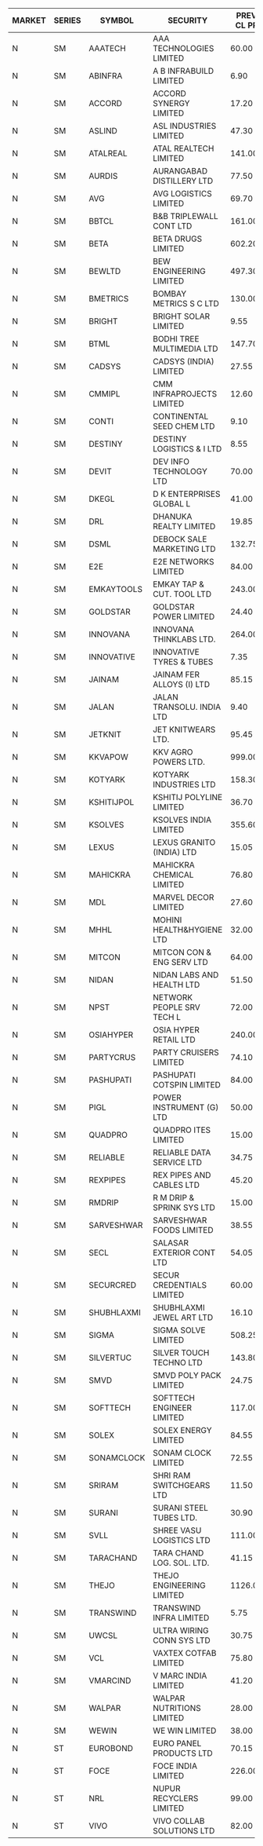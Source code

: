


| MARKET | SERIES | SYMBOL | SECURITY | PREV CL PR | OPEN PRICE | HIGH PRICE | LOW PRICE | CLOSE PRICE | NET TRDVAL | NET TRDQTY | CORP IND | HI 52 WK | LO 52 WK |
| ----- | ----- | ----- | ----- | ----- | ----- | ----- | ----- | ----- | ----- | ----- | ----- | ----- | ----- |
| N | SM | AAATECH | AAA TECHNOLOGIES LIMITED | 60.00 | 59.00 | 59.00 | 59.00 | 59.00 | 354000.00 | 6000 |  | 72.45 | 42.00 |
| N | SM | ABINFRA | A B INFRABUILD LIMITED | 6.90 | 7.20 | 7.20 | 7.20 | 7.20 | 28800.00 | 4000 |  | 11.15 | 5.00 |
| N | SM | ACCORD | ACCORD SYNERGY LIMITED | 17.20 | 18.05 | 18.05 | 18.05 | 18.05 | 72200.00 | 4000 |  | 24.05 | 14.45 |
| N | SM | ASLIND | ASL INDUSTRIES LIMITED | 47.30 | 48.75 | 48.75 | 45.15 | 45.15 | 3792400.00 | 80000 |  | 48.75 | 11.00 |
| N | SM | ATALREAL | ATAL REALTECH LIMITED | 141.00 | 146.00 | 154.50 | 144.05 | 153.60 | 8939760.00 | 60800 |  | 188.40 | 30.95 |
| N | SM | AURDIS | AURANGABAD DISTILLERY LTD | 77.50 | 75.00 | 75.00 | 75.00 | 75.00 | 150000.00 | 2000 |  | 86.00 | 29.60 |
| N | SM | AVG | AVG LOGISTICS LIMITED | 69.70 | 69.50 | 69.50 | 69.50 | 69.50 | 250200.00 | 3600 |  | 83.00 | 40.65 |
| N | SM | BBTCL | B&B TRIPLEWALL CONT LTD | 161.00 | 168.00 | 169.05 | 168.00 | 169.05 | 1011150.00 | 6000 |  | 184.00 | 49.95 |
| N | SM | BETA | BETA DRUGS LIMITED | 602.20 | 624.90 | 650.00 | 619.50 | 640.25 | 6112540.00 | 9600 |  | 665.00 | 104.80 |
| N | SM | BEWLTD | BEW ENGINEERING LIMITED | 497.30 | 472.45 | 472.45 | 472.45 | 472.45 | 944900.00 | 2000 |  | 608.85 | 228.15 |
| N | SM | BMETRICS | BOMBAY METRICS S C LTD | 130.00 | 127.10 | 130.00 | 127.10 | 128.55 | 308520.00 | 2400 |  | 144.10 | 117.90 |
| N | SM | BRIGHT | BRIGHT SOLAR LIMITED | 9.55 | 9.10 | 9.10 | 9.10 | 9.10 | 2675400.00 | 294000 |  | 15.55 | 4.60 |
| N | SM | BTML | BODHI TREE MULTIMEDIA LTD | 147.70 | 150.00 | 150.95 | 150.00 | 150.95 | 361140.00 | 2400 |  | 162.50 | 64.05 |
| N | SM | CADSYS | CADSYS (INDIA) LIMITED | 27.55 | 26.60 | 26.60 | 26.60 | 26.60 | 106400.00 | 4000 |  | 36.90 | 18.10 |
| N | SM | CMMIPL | CMM INFRAPROJECTS LIMITED | 12.60 | 13.20 | 13.20 | 12.35 | 13.20 | 155850.00 | 12000 |  | 21.05 | 2.85 |
| N | SM | CONTI | CONTINENTAL SEED CHEM LTD | 9.10 | 9.55 | 9.55 | 9.55 | 9.55 | 254641.20 | 26664 |  | 10.15 | 5.20 |
| N | SM | DESTINY | DESTINY LOGISTICS & I LTD | 8.55 | 8.50 | 8.90 | 8.30 | 8.60 | 664500.00 | 78000 |  | 15.35 | 8.05 |
| N | SM | DEVIT | DEV INFO TECHNOLOGY LTD | 70.00 | 73.95 | 75.00 | 72.50 | 73.75 | 1109850.00 | 15000 |  | 165.00 | 56.00 |
| N | SM | DKEGL | D K ENTERPRISES GLOBAL L | 41.00 | 43.00 | 43.10 | 42.25 | 42.65 | 1930500.00 | 45000 |  | 50.40 | 35.10 |
| N | SM | DRL | DHANUKA REALTY LIMITED | 19.85 | 19.25 | 19.25 | 19.25 | 19.25 | 231000.00 | 12000 |  | 21.05 | 7.50 |
| N | SM | DSML | DEBOCK SALE MARKETING LTD | 132.75 | 126.15 | 137.60 | 126.15 | 134.00 | 7248900.00 | 54000 |  | 157.00 | 5.75 |
| N | SM | E2E | E2E NETWORKS LIMITED | 84.00 | 84.95 | 84.95 | 79.80 | 79.95 | 2117400.00 | 26000 |  | 90.55 | 36.00 |
| N | SM | EMKAYTOOLS | EMKAY TAP & CUT. TOOL LTD | 243.00 | 238.00 | 238.00 | 238.00 | 238.00 | 142800.00 | 600 |  | 271.00 | 98.00 |
| N | SM | GOLDSTAR | GOLDSTAR POWER LIMITED | 24.40 | 23.25 | 25.15 | 23.25 | 25.10 | 441000.00 | 18000 |  | 27.05 | 19.70 |
| N | SM | INNOVANA | INNOVANA THINKLABS LTD. | 264.00 | 272.80 | 277.20 | 272.80 | 277.20 | 1100200.00 | 4000 |  | 277.20 | 70.25 |
| N | SM | INNOVATIVE | INNOVATIVE TYRES & TUBES | 7.35 | 7.35 | 7.70 | 7.00 | 7.70 | 2196750.00 | 294000 |  | 20.45 | 7.00 |
| N | SM | JAINAM | JAINAM FER ALLOYS (I) LTD | 85.15 | 86.00 | 88.70 | 82.10 | 84.75 | 1695500.00 | 20000 |  | 107.75 | 69.70 |
| N | SM | JALAN | JALAN TRANSOLU. INDIA LTD | 9.40 | 9.60 | 9.85 | 9.60 | 9.85 | 87900.00 | 9000 |  | 14.90 | 2.75 |
| N | SM | JETKNIT | JET KNITWEARS LTD. | 95.45 | 100.20 | 100.20 | 93.00 | 99.00 | 2363550.00 | 24000 |  | 100.20 | 18.00 |
| N | SM | KKVAPOW | KKV AGRO POWERS LTD. | 999.00 | 950.00 | 950.00 | 950.00 | 950.00 | 148200.00 | 156 |  | 1177.00 | 371.05 |
| N | SM | KOTYARK | KOTYARK INDUSTRIES LTD | 158.30 | 166.20 | 166.20 | 166.20 | 166.20 | 664800.00 | 4000 |  | 166.20 | 67.90 |
| N | SM | KSHITIJPOL | KSHITIJ POLYLINE LIMITED | 36.70 | 34.90 | 37.25 | 34.90 | 37.25 | 499495.30 | 13998 |  | 45.65 | 19.85 |
| N | SM | KSOLVES | KSOLVES INDIA LIMITED | 355.60 | 350.00 | 353.95 | 345.00 | 348.15 | 7518040.00 | 21600 |  | 1718.20 | 295.00 |
| N | SM | LEXUS | LEXUS GRANITO (INDIA) LTD | 15.05 | 15.05 | 15.05 | 14.30 | 14.45 | 558550.00 | 38000 |  | 22.50 | 10.30 |
| N | SM | MAHICKRA | MAHICKRA CHEMICAL LIMITED | 76.80 | 79.90 | 79.90 | 79.90 | 79.90 | 119850.00 | 1500 |  | 96.50 | 75.00 |
| N | SM | MDL | MARVEL DECOR LIMITED | 27.60 | 27.60 | 28.95 | 27.00 | 27.00 | 279000.00 | 10000 |  | 29.95 | 21.00 |
| N | SM | MHHL | MOHINI HEALTH&HYGIENE LTD | 32.00 | 32.85 | 33.75 | 31.40 | 33.25 | 2472900.00 | 75000 |  | 39.50 | 18.05 |
| N | SM | MITCON | MITCON CON & ENG SERV LTD | 64.00 | 66.40 | 66.40 | 64.50 | 65.95 | 915100.00 | 14000 |  | 66.40 | 33.10 |
| N | SM | NIDAN | NIDAN LABS AND HEALTH LTD | 51.50 | 51.50 | 52.60 | 50.50 | 51.55 | 1339900.00 | 26000 |  | 70.70 | 45.55 |
| N | SM | NPST | NETWORK PEOPLE SRV TECH L | 72.00 | 73.95 | 74.00 | 70.05 | 73.00 | 820800.00 | 11200 |  | 78.00 | 49.05 |
| N | SM | OSIAHYPER | OSIA HYPER RETAIL LTD | 240.00 | 240.00 | 240.00 | 240.00 | 240.00 | 192000.00 | 800 |  | 263.00 | 117.00 |
| N | SM | PARTYCRUS | PARTY CRUISERS LIMITED | 74.10 | 72.05 | 77.80 | 70.40 | 73.55 | 4776000.00 | 66000 |  | 78.95 | 16.50 |
| N | SM | PASHUPATI | PASHUPATI COTSPIN LIMITED | 84.00 | 84.60 | 84.60 | 84.60 | 84.60 | 135360.00 | 1600 |  | 99.00 | 50.00 |
| N | SM | PIGL | POWER INSTRUMENT (G) LTD | 50.00 | 47.60 | 52.25 | 47.60 | 51.00 | 301700.00 | 6000 |  | 88.60 | 11.20 |
| N | SM | QUADPRO | QUADPRO ITES LIMITED | 15.00 | 14.15 | 14.15 | 14.15 | 14.15 | 84900.00 | 6000 |  | 18.80 | 11.25 |
| N | SM | RELIABLE | RELIABLE DATA SERVICE LTD | 34.75 | 34.75 | 36.45 | 34.75 | 36.45 | 590880.00 | 16800 |  | 39.00 | 23.75 |
| N | SM | REXPIPES | REX PIPES AND CABLES LTD | 45.20 | 43.25 | 46.85 | 43.25 | 46.85 | 897000.00 | 20000 |  | 64.35 | 26.00 |
| N | SM | RMDRIP | R M DRIP & SPRINK SYS LTD | 15.00 | 14.55 | 14.55 | 14.55 | 14.55 | 29100.00 | 2000 |  | 45.05 | 14.55 |
| N | SM | SARVESHWAR | SARVESHWAR FOODS LIMITED | 38.55 | 40.45 | 40.45 | 39.50 | 40.45 | 1745120.00 | 43200 |  | 40.45 | 11.70 |
| N | SM | SECL | SALASAR EXTERIOR CONT LTD | 54.05 | 56.75 | 56.75 | 56.75 | 56.75 | 170250.00 | 3000 |  | 56.75 | 9.90 |
| N | SM | SECURCRED | SECUR CREDENTIALS LIMITED | 60.00 | 62.00 | 62.25 | 58.70 | 62.25 | 147090.00 | 2400 |  | 62.85 | 12.00 |
| N | SM | SHUBHLAXMI | SHUBHLAXMI JEWEL ART LTD | 16.10 | 16.20 | 16.40 | 16.20 | 16.40 | 48800.00 | 3000 |  | 26.80 | 11.20 |
| N | SM | SIGMA | SIGMA SOLVE LIMITED | 508.25 | 533.65 | 533.65 | 532.90 | 533.50 | 1279800.00 | 2400 |  | 615.00 | 33.80 |
| N | SM | SILVERTUC | SILVER TOUCH TECHNO LTD | 143.80 | 148.00 | 148.00 | 148.00 | 148.00 | 296000.00 | 2000 |  | 194.80 | 72.00 |
| N | SM | SMVD | SMVD POLY PACK LIMITED | 24.75 | 25.95 | 25.95 | 25.95 | 25.95 | 51900.00 | 2000 |  | 25.95 | 7.40 |
| N | SM | SOFTTECH | SOFTTECH ENGINEER LIMITED | 117.00 | 117.00 | 117.00 | 117.00 | 117.00 | 187200.00 | 1600 |  | 133.40 | 80.35 |
| N | SM | SOLEX | SOLEX ENERGY LIMITED | 84.55 | 88.75 | 88.75 | 88.75 | 88.75 | 532500.00 | 6000 |  | 88.75 | 28.95 |
| N | SM | SONAMCLOCK | SONAM CLOCK LIMITED | 72.55 | 73.00 | 73.05 | 70.95 | 70.95 | 651000.00 | 9000 |  | 77.35 | 39.00 |
| N | SM | SRIRAM | SHRI RAM SWITCHGEARS LTD | 11.50 | 10.95 | 10.95 | 10.95 | 10.95 | 394200.00 | 36000 |  | 18.50 | 10.95 |
| N | SM | SURANI | SURANI STEEL TUBES LTD. | 30.90 | 32.40 | 32.40 | 31.00 | 32.40 | 321200.00 | 10000 |  | 46.65 | 17.35 |
| N | SM | SVLL | SHREE VASU LOGISTICS LTD | 111.00 | 110.00 | 111.00 | 110.00 | 111.00 | 332000.00 | 3000 |  | 111.00 | 76.00 |
| N | SM | TARACHAND | TARA CHAND LOG. SOL. LTD. | 41.15 | 44.90 | 44.90 | 43.70 | 43.80 | 795400.00 | 18000 |  | 52.35 | 26.00 |
| N | SM | THEJO | THEJO ENGINEERING LIMITED | 1126.00 | 1141.90 | 1150.00 | 1111.15 | 1149.90 | 2391060.00 | 2100 |  | 3950.00 | 826.00 |
| N | SM | TRANSWIND | TRANSWIND INFRA LIMITED | 5.75 | 6.00 | 6.00 | 6.00 | 6.00 | 144000.00 | 24000 |  | 8.30 | 3.80 |
| N | SM | UWCSL | ULTRA WIRING CONN SYS LTD | 30.75 | 31.00 | 32.15 | 30.85 | 32.15 | 2024000.00 | 64000 |  | 35.95 | 22.65 |
| N | SM | VCL | VAXTEX COTFAB LIMITED | 75.80 | 79.00 | 79.00 | 76.00 | 76.00 | 387500.00 | 5000 |  | 136.20 | 18.00 |
| N | SM | VMARCIND | V MARC INDIA LIMITED | 41.20 | 42.00 | 42.00 | 39.40 | 40.50 | 486450.00 | 12000 |  | 46.90 | 25.35 |
| N | SM | WALPAR | WALPAR NUTRITIONS LIMITED | 28.00 | 29.40 | 29.40 | 29.35 | 29.40 | 235100.00 | 8000 |  | 51.50 | 27.25 |
| N | SM | WEWIN | WE WIN LIMITED | 38.00 | 39.80 | 39.90 | 36.10 | 36.10 | 1848300.00 | 48000 |  | 51.00 | 13.05 |
| N | ST | EUROBOND | EURO PANEL PRODUCTS LTD | 70.15 | 70.25 | 71.00 | 70.10 | 70.85 | 5510600.00 | 78000 |  | 73.50 | 67.85 |
| N | ST | FOCE | FOCE INDIA LIMITED | 226.00 | 223.00 | 226.00 | 222.00 | 222.10 | 1336500.00 | 6000 |  | 231.00 | 214.80 |
| N | ST | NRL | NUPUR RECYCLERS LIMITED | 99.00 | 103.95 | 103.95 | 103.95 | 103.95 | 18711000.00 | 180000 |  | 103.95 | 70.35 |
| N | ST | VIVO | VIVO COLLAB SOLUTIONS LTD | 82.00 | 355.10 | 372.85 | 337.35 | 337.35 | 99756080.00 | 283200 |  | 372.85 | 337.35 |



